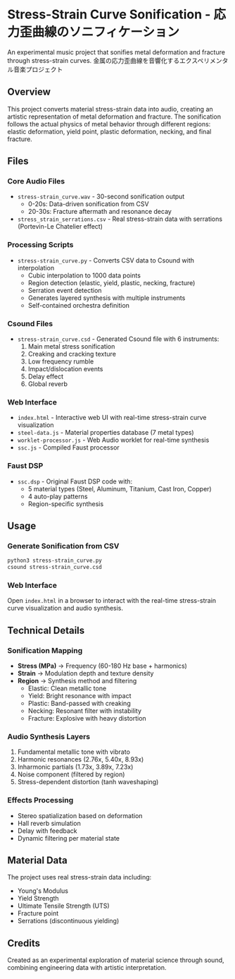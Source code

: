 # Stress-Strain Curve Sonification - 応力歪曲線のソニフィケーション

An experimental music project that sonifies metal deformation and fracture through stress-strain curves.
金属の応力歪曲線を音響化するエクスペリメンタル音楽プロジェクト

## Overview

This project converts material stress-strain data into audio, creating an artistic representation of metal deformation and fracture. The sonification follows the actual physics of metal behavior through different regions: elastic deformation, yield point, plastic deformation, necking, and final fracture.

## Files

### Core Audio Files
- `stress-strain_curve.wav` - 30-second sonification output
  - 0-20s: Data-driven sonification from CSV
  - 20-30s: Fracture aftermath and resonance decay
- `stress_strain_serrations.csv` - Real stress-strain data with serrations (Portevin-Le Chatelier effect)

### Processing Scripts
- `stress-strain_curve.py` - Converts CSV data to Csound with interpolation
  - Cubic interpolation to 1000 data points
  - Region detection (elastic, yield, plastic, necking, fracture)
  - Serration event detection
  - Generates layered synthesis with multiple instruments
  - Self-contained orchestra definition

### Csound Files
- `stress-strain_curve.csd` - Generated Csound file with 6 instruments:
  1. Main metal stress sonification
  2. Creaking and cracking texture
  3. Low frequency rumble
  4. Impact/dislocation events
  98. Delay effect
  99. Global reverb

### Web Interface
- `index.html` - Interactive web UI with real-time stress-strain curve visualization
- `steel-data.js` - Material properties database (7 metal types)
- `worklet-processor.js` - Web Audio worklet for real-time synthesis
- `ssc.js` - Compiled Faust processor

### Faust DSP
- `ssc.dsp` - Original Faust DSP code with:
  - 5 material types (Steel, Aluminum, Titanium, Cast Iron, Copper)
  - 4 auto-play patterns
  - Region-specific synthesis

## Usage

### Generate Sonification from CSV
```bash
python3 stress-strain_curve.py
csound stress-strain_curve.csd
```

### Web Interface
Open `index.html` in a browser to interact with the real-time stress-strain curve visualization and audio synthesis.

## Technical Details

### Sonification Mapping
- **Stress (MPa)** → Frequency (60-180 Hz base + harmonics)
- **Strain** → Modulation depth and texture density
- **Region** → Synthesis method and filtering
  - Elastic: Clean metallic tone
  - Yield: Bright resonance with impact
  - Plastic: Band-passed with creaking
  - Necking: Resonant filter with instability
  - Fracture: Explosive with heavy distortion

### Audio Synthesis Layers
1. Fundamental metallic tone with vibrato
2. Harmonic resonances (2.76x, 5.40x, 8.93x)
3. Inharmonic partials (1.73x, 3.89x, 7.23x)
4. Noise component (filtered by region)
5. Stress-dependent distortion (tanh waveshaping)

### Effects Processing
- Stereo spatialization based on deformation
- Hall reverb simulation
- Delay with feedback
- Dynamic filtering per material state

## Material Data

The project uses real stress-strain data including:
- Young's Modulus
- Yield Strength
- Ultimate Tensile Strength (UTS)
- Fracture point
- Serrations (discontinuous yielding)

## Credits

Created as an experimental exploration of material science through sound, combining engineering data with artistic interpretation.